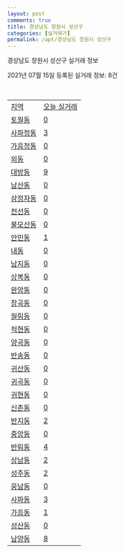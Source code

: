 ```yaml
---
layout: post
comments: true
title: 경상남도 창원시 성산구
categories: [실거래가]
permalink: /apt/경상남도 창원시 성산구
---
```


경상남도 창원시 성산구 실거래 정보

2021년 07월 15일 등록된 실거래 정보: 8건

<script type="text/javascript">
  google.charts.load('current', {'packages':['corechart']});
  google.charts.setOnLoadCallback(drawChart);

  function drawChart() {
    var data = google.visualization.arrayToDataTable([['거래일', '매매', '전월세', '전매'], ['20-07', 164, 227, 0], ['20-08', 301, 302, 0], ['20-09', 431, 305, 0], ['20-10', 963, 334, 0], ['20-11', 1404, 424, 0], ['20-12', 409, 412, 0], ['21-01', 161, 368, 0], ['21-02', 169, 353, 0], ['21-03', 269, 363, 0], ['21-04', 474, 347, 0], ['21-05', 536, 346, 0], ['21-06', 474, 278, 46], ['21-07', 56, 50, 21]]);

    var options = {
      title: '최근 1년간 유형별 거래량 추이',
      legend: { position: 'bottom' }
    };

    var chart = new google.visualization.LineChart(document.getElementById('columnchart_material'));
    chart.draw(data, (options));
  }
</script>

<div id="columnchart_material" style="width: 95%; margin-left: -35px"></div>
<br>
<table class="sortable">
  <tr>
    <td><a href="#">지역</a></td>
    <td><a href="#">오늘 실거래</a></td>
  </tr>

  
  <tr class="item">
    <td><a href="경상남도 창원시 성산구 토월동">토월동</a></td>
    <td><a href="경상남도 창원시 성산구 토월동">0</a></td>
  </tr>
    

  <tr class="item">
    <td><a href="경상남도 창원시 성산구 사파정동">사파정동</a></td>
    <td><a href="경상남도 창원시 성산구 사파정동">3</a></td>
  </tr>
    

  <tr class="item">
    <td><a href="경상남도 창원시 성산구 가음정동">가음정동</a></td>
    <td><a href="경상남도 창원시 성산구 가음정동">0</a></td>
  </tr>
    

  <tr class="item">
    <td><a href="경상남도 창원시 성산구 외동">외동</a></td>
    <td><a href="경상남도 창원시 성산구 외동">0</a></td>
  </tr>
    

  <tr class="item">
    <td><a href="경상남도 창원시 성산구 대방동">대방동</a></td>
    <td><a href="경상남도 창원시 성산구 대방동">9</a></td>
  </tr>
    

  <tr class="item">
    <td><a href="경상남도 창원시 성산구 남산동">남산동</a></td>
    <td><a href="경상남도 창원시 성산구 남산동">0</a></td>
  </tr>
    

  <tr class="item">
    <td><a href="경상남도 창원시 성산구 삼정자동">삼정자동</a></td>
    <td><a href="경상남도 창원시 성산구 삼정자동">0</a></td>
  </tr>
    

  <tr class="item">
    <td><a href="경상남도 창원시 성산구 천선동">천선동</a></td>
    <td><a href="경상남도 창원시 성산구 천선동">0</a></td>
  </tr>
    

  <tr class="item">
    <td><a href="경상남도 창원시 성산구 불모산동">불모산동</a></td>
    <td><a href="경상남도 창원시 성산구 불모산동">0</a></td>
  </tr>
    

  <tr class="item">
    <td><a href="경상남도 창원시 성산구 안민동">안민동</a></td>
    <td><a href="경상남도 창원시 성산구 안민동">1</a></td>
  </tr>
    

  <tr class="item">
    <td><a href="경상남도 창원시 성산구 내동">내동</a></td>
    <td><a href="경상남도 창원시 성산구 내동">0</a></td>
  </tr>
    

  <tr class="item">
    <td><a href="경상남도 창원시 성산구 남지동">남지동</a></td>
    <td><a href="경상남도 창원시 성산구 남지동">0</a></td>
  </tr>
    

  <tr class="item">
    <td><a href="경상남도 창원시 성산구 상복동">상복동</a></td>
    <td><a href="경상남도 창원시 성산구 상복동">0</a></td>
  </tr>
    

  <tr class="item">
    <td><a href="경상남도 창원시 성산구 완암동">완암동</a></td>
    <td><a href="경상남도 창원시 성산구 완암동">0</a></td>
  </tr>
    

  <tr class="item">
    <td><a href="경상남도 창원시 성산구 창곡동">창곡동</a></td>
    <td><a href="경상남도 창원시 성산구 창곡동">0</a></td>
  </tr>
    

  <tr class="item">
    <td><a href="경상남도 창원시 성산구 월림동">월림동</a></td>
    <td><a href="경상남도 창원시 성산구 월림동">0</a></td>
  </tr>
    

  <tr class="item">
    <td><a href="경상남도 창원시 성산구 적현동">적현동</a></td>
    <td><a href="경상남도 창원시 성산구 적현동">0</a></td>
  </tr>
    

  <tr class="item">
    <td><a href="경상남도 창원시 성산구 양곡동">양곡동</a></td>
    <td><a href="경상남도 창원시 성산구 양곡동">0</a></td>
  </tr>
    

  <tr class="item">
    <td><a href="경상남도 창원시 성산구 반송동">반송동</a></td>
    <td><a href="경상남도 창원시 성산구 반송동">0</a></td>
  </tr>
    

  <tr class="item">
    <td><a href="경상남도 창원시 성산구 귀산동">귀산동</a></td>
    <td><a href="경상남도 창원시 성산구 귀산동">0</a></td>
  </tr>
    

  <tr class="item">
    <td><a href="경상남도 창원시 성산구 귀곡동">귀곡동</a></td>
    <td><a href="경상남도 창원시 성산구 귀곡동">0</a></td>
  </tr>
    

  <tr class="item">
    <td><a href="경상남도 창원시 성산구 귀현동">귀현동</a></td>
    <td><a href="경상남도 창원시 성산구 귀현동">0</a></td>
  </tr>
    

  <tr class="item">
    <td><a href="경상남도 창원시 성산구 신촌동">신촌동</a></td>
    <td><a href="경상남도 창원시 성산구 신촌동">0</a></td>
  </tr>
    

  <tr class="item">
    <td><a href="경상남도 창원시 성산구 반지동">반지동</a></td>
    <td><a href="경상남도 창원시 성산구 반지동">2</a></td>
  </tr>
    

  <tr class="item">
    <td><a href="경상남도 창원시 성산구 중앙동">중앙동</a></td>
    <td><a href="경상남도 창원시 성산구 중앙동">0</a></td>
  </tr>
    

  <tr class="item">
    <td><a href="경상남도 창원시 성산구 반림동">반림동</a></td>
    <td><a href="경상남도 창원시 성산구 반림동">4</a></td>
  </tr>
    

  <tr class="item">
    <td><a href="경상남도 창원시 성산구 상남동">상남동</a></td>
    <td><a href="경상남도 창원시 성산구 상남동">2</a></td>
  </tr>
    

  <tr class="item">
    <td><a href="경상남도 창원시 성산구 성주동">성주동</a></td>
    <td><a href="경상남도 창원시 성산구 성주동">2</a></td>
  </tr>
    

  <tr class="item">
    <td><a href="경상남도 창원시 성산구 웅남동">웅남동</a></td>
    <td><a href="경상남도 창원시 성산구 웅남동">0</a></td>
  </tr>
    

  <tr class="item">
    <td><a href="경상남도 창원시 성산구 사파동">사파동</a></td>
    <td><a href="경상남도 창원시 성산구 사파동">3</a></td>
  </tr>
    

  <tr class="item">
    <td><a href="경상남도 창원시 성산구 가음동">가음동</a></td>
    <td><a href="경상남도 창원시 성산구 가음동">1</a></td>
  </tr>
    

  <tr class="item">
    <td><a href="경상남도 창원시 성산구 성산동">성산동</a></td>
    <td><a href="경상남도 창원시 성산구 성산동">0</a></td>
  </tr>
    

  <tr class="item">
    <td><a href="경상남도 창원시 성산구 남양동">남양동</a></td>
    <td><a href="경상남도 창원시 성산구 남양동">8</a></td>
  </tr>
    


</table>


    